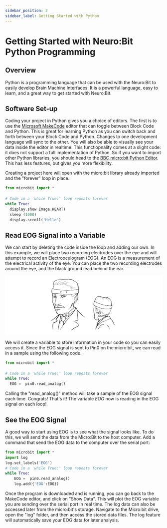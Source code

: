 ```yaml
---
sidebar_position: 2
sidebar_label: Getting Started with Python
---
```


# Getting Started with Neuro:Bit Python Programming #

## Overview ##

Python is a programming language that can be used with the Neuro:Bit to easily develop Brain Machine Interfaces.  It is a powerful language, easy to learn, and a great way to get started with Neuro:Bit.

## Software Set-up ## 

Coding your project in Python gives you a choice of editors.  The first is to use the [Microsoft MakeCode](https://makecode.microbit.org/) editor that can toggle between Block Code and Python.  This is great for learning Python as you can switch back and forth between your Block Code and Python.  Changes to one development language will sync to the other.  You will also be able to visually see your data inside the editor in realtime. This functiopnality comes at a slight code: it does not support a full implementation of Python.  So if you want to import other Python libraries, you should head to the [BBC micro:bit Python Editor](https://python.microbit.org/v/3/ideas).  This has less features, but gives you more flexibility.  

Creating a project here will open with the micro:bit library already imported and the "forever" loop in place. 


```py title="Hello Heart!"
from microbit import *

# Code in a 'while True:' loop repeats forever
while True:
  display.show Image.HEART)
  sleep (1000)
  display.scroll('Hello')
```

## Read EOG Signal into a Variable ##

We can start by deleting the code inside the loop and adding our own. In this example, we will place two recording electrodes over the eye and will attempt to record an Electrooculogram (EOG).  An EOG is a measurement of the electrical activity of the eye.  You can place the two recording electrodes around the eye, and the black ground lead behind the ear.

![EOG Recording Sertup](./py_EOGplacement.png)

We will create a variable to store information in your code so you can easily access it.  Since the EOG signal is sent to Pin0 on the micro:bit, we can read in a sample using the following code.  

```py title="The Most Basic Python BMI Code"
from microbit import *

# Code in a 'while True:' loop repeats forever
while True:
  EOG =  pin0.read_analog() 
```
Calling the "read_analog()" method will take a sample of the EOG signal each time.  Congrats!  That's it!  The variable *EOG* now is reading in the EOG signal on each loop! 

## See the EOG Signal ##

A good way to start using EOG is to see what the signal looks like.  To do this, we will send the data from the Micro:Bit to the host computer.  Add a command that send the EOG data to the computer over the serial port:


```py title="Basic Python Code"
from microbit import *
import log
log.set_labels('EOG')
# Code in a 'while True:' loop repeats forever
while True:
    EOG =  pin0.read_analog()
    log.add({'EOG':EOG})
```

Once the program is downloaded and is running, you can go back to the MakeCode editor, and click on "Show Data". This will plot the EOG variable you are sending over the serial port in real time. The log data can also be accessed later from the micro:bit's storage. Navigate to the Micro:bit drive, open the "log" folder, and then access the stored data files. The log feature will automatically save your EOG data for later analysis.